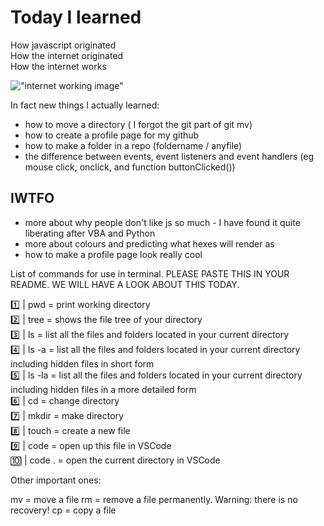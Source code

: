 # Today I learned

How javascript originated   
How the internet originated   
How the internet works   

!["internet working image"](https://mocomi.com/wp-content/uploads/2016/10/MOC_GIFO_INTERNET.gif)

In fact new things I actually learned:   
- how to move a directory ( I forgot the git part of git mv)
- how to create a profile page for my github
- how to make a folder in a repo (foldername / anyfile)
- the difference between events, event listeners and event handlers (eg mouse click, onclick, and function buttonClicked())

## IWTFO   

- more about why people don't like js so much - I have found it quite liberating after VBA and Python
- more about colours and predicting what hexes will render as
- how to make a profile page look really cool
  
List of commands for use in terminal. PLEASE PASTE THIS IN YOUR README. WE WILL HAVE A LOOK ABOUT THIS TODAY.

1️⃣  |  pwd = print working directory   
2️⃣  | tree = shows the file tree of your directory   
3️⃣  | ls = list all the files and folders located in your current directory   
4️⃣  | ls -a = list all the files and folders located in your current directory including hidden files in short form   
5️⃣  | ls -la = list all the files and folders located in your current directory including hidden files in a more detailed form   
6️⃣  | cd = change directory   
7️⃣  | mkdir = make directory   
8️⃣  | touch = create a new file   
9️⃣  | code <filename> = open up this file in VSCode   
🔟  | code . = open the current directory in VSCode   

Other important ones:

mv = move a file
rm <filename> = remove a file permanently. Warning: there is no recovery!
cp <source> <destination> = copy a file
